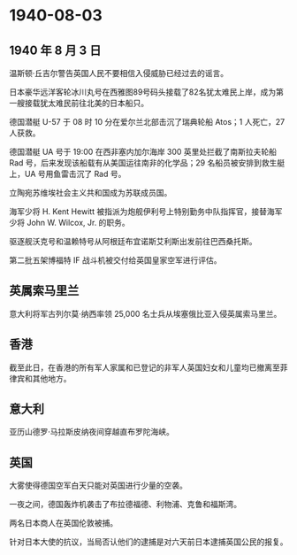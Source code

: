 # 1940-08-03

## 1940 年 8 月 3 日

温斯顿·丘吉尔警告英国人民不要相信入侵威胁已经过去的谣言。

日本豪华远洋客轮冰川丸号在西雅图89号码头接载了82名犹太难民上岸，成为第一艘接载犹太难民前往北美的日本船只。

德国潜艇 U-57 于 08 时 10 分在爱尔兰北部击沉了瑞典轮船 Atos；1
人死亡，27 人获救。

德国潜艇 UA 号于 19:00 在西非塞内加尔海岸 300 英里处拦截了南斯拉夫轮船
Rad 号，后来发现该船载有从美国运往南非的化学品；29
名船员被安排到救生艇上，UA 号用鱼雷击沉了 Rad 号。

立陶宛苏维埃社会主义共和国成为苏联成员国。

海军少将 H. Kent Hewitt
被指派为炮舰伊利号上特别勤务中队指挥官，接替海军少将 John W. Wilcox, Jr.
的职务。

驱逐舰沃克号和温赖特号从阿根廷布宜诺斯艾利斯出发前往巴西桑托斯。

第二批五架博福特 IF 战斗机被交付给英国皇家空军进行评估。

## 英属索马里兰

意大利将军古列尔莫·纳西率领 25,000 名士兵从埃塞俄比亚入侵英属索马里兰。

## 香港

截至此日，在香港的所有军人家属和已登记的非军人英国妇女和儿童均已撤离至菲律宾和其他地方。

## 意大利

亚历山德罗·马拉斯皮纳夜间穿越直布罗陀海峡。

## 英国

大雾使得德国空军白天只能对英国进行少量的空袭。

一夜之间，德国轰炸机袭击了布拉德福德、利物浦、克鲁和福斯湾。

两名日本商人在英国伦敦被捕。

针对日本大使的抗议，当局否认他们的逮捕是对六天前日本逮捕英国公民的报复。

